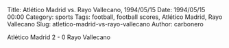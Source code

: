 Title: Atlético Madrid vs. Rayo Vallecano, 1994/05/15
Date: 1994/05/15 00:00
Category: sports
Tags: football, football scores, Atlético Madrid, Rayo Vallecano
Slug: atletico-madrid-vs-rayo-vallecano
Author: carbonero


Atlético Madrid 2 - 0 Rayo Vallecano

